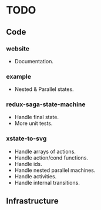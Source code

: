 # TODO

## Code

### website

- Documentation.

### example

- Nested & Parallel states.

### redux-saga-state-machine

- Handle final state.
- More unit tests.

### xstate-to-svg

- Handle arrays of actions.
- Handle action/cond functions.
- Handle ids.
- Handle nested parallel machines.
- Handle activities.
- Handle internal transitions.


## Infrastructure
